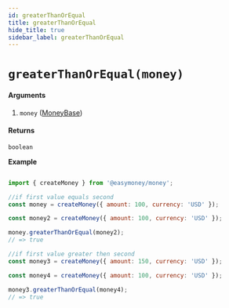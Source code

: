 ```yaml
---
id: greaterThanOrEqual
title: greaterThanOrEqual
hide_title: true
sidebar_label: greaterThanOrEqual
---
```



# `greaterThanOrEqual(money)`

#### Arguments

1. `money` ([MoneyBase](Description.md#moneybase))

#### Returns

`boolean`


**Example**

```js

import { createMoney } from '@easymoney/money';

//if first value equals second
const money = createMoney({ amount: 100, currency: 'USD' });

const money2 = createMoney({ amount: 100, currency: 'USD' });

money.greaterThanOrEqual(money2);
// => true

//if first value greater then second
const money3 = createMoney({ amount: 150, currency: 'USD' });

const money4 = createMoney({ amount: 100, currency: 'USD' });

money3.greaterThanOrEqual(money4);
// => true

```